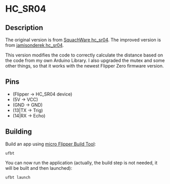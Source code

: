 # HC_SR04

## Description
The original version is from [SquachWare hc_sr04](https://github.com/skizzophrenic/SquachWare-CFW/tree/dev/applications/plugins/hc_sr04).
The improved version is from [jamisonderek hc_sr04](https://github.com/jamisonderek/flipper-zero-tutorials/tree/main/gpio/hc_sr04).

This version modifies the code to correctly calculate the distance based on the code from my own Arduino Library.
I also upgraded the mutex and some other things, so that it works with the newest Flipper Zero firmware version.

## Pins
- (Flipper -> HC_SR04 device)
- (5V -> VCC)
- (GND -> GND)
- (13|TX -> Trig)
- (14|RX -> Echo)

## Building

Build an app using [micro Flipper Build Tool](https://pypi.org/project/ufbt/):
```
ufbt
```
You can now run the application (actually, the build step is not needed, it will be built and then launched):
```
ufbt launch
```